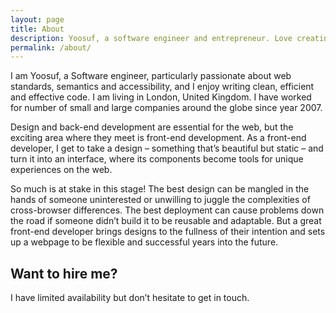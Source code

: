 ```yaml
---
layout: page
title: About
description: Yoosuf, a software engineer and entrepreneur. Love creating great User Experience for users. Working on one thing at a time.
permalink: /about/
---
```


I am Yoosuf, a Software engineer, particularly passionate about web standards, semantics and accessibility, and I enjoy writing clean, efficient and effective code. I am living in  London, United Kingdom. I have worked for number of small and large companies around the globe since year 2007.

Design and back-end development are essential for the web, but the exciting area where they meet is front-end development. As a front-end developer, I get to take a design – something that’s beautiful but static – and turn it into an interface, where its components become tools for unique experiences on the web.

So much is at stake in this stage! The best design can be mangled in the hands of someone uninterested or unwilling to juggle the complexities of cross-browser differences. The best deployment can cause problems down the road if someone didn’t build it to be reusable and adaptable. But a great front-end developer brings designs to the fullness of their intention and sets up a webpage to be flexible and successful years into the future.

## Want to hire me? 

I have limited availability but don’t hesitate to get in touch.
